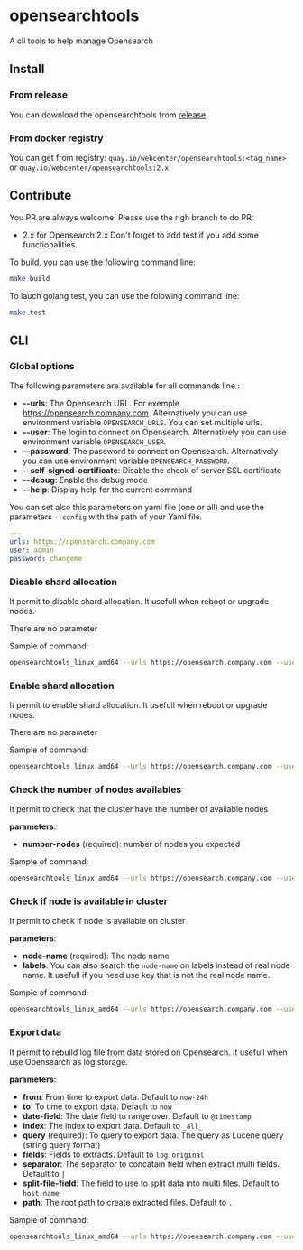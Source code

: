 # opensearchtools
A cli tools to help manage Opensearch

## Install

### From release
You can download the opensearchtools from [release](https://github.com/disaster37/opensearchtools/releases)

### From docker registry
You can get from registry: `quay.io/webcenter/opensearchtools:<tag_name>` or `quay.io/webcenter/opensearchtools:2.x`

## Contribute

You PR are always welcome. Please use the righ branch to do PR:
 - 2.x for Opensearch 2.x
Don't forget to add test if you add some functionalities.

To build, you can use the following command line:
```sh
make build
```

To lauch golang test, you can use the folowing command line:
```sh
make test
```

## CLI

### Global options

The following parameters are available for all commands line :
- **--urls**: The Opensearch URL. For exemple https://opensearch.company.com. Alternatively you can use environment variable `OPENSEARCH_URLS`. You can set multiple urls.
- **--user**: The login to connect on Opensearch. Alternatively you can use environment variable `OPENSEARCH_USER`.
- **--password**: The password to connect on Opensearch. Alternatively you can use environment variable `OPENSEARCH_PASSWORD`.
- **--self-signed-certificate**: Disable the check of server SSL certificate
- **--debug**: Enable the debug mode
- **--help**: Display help for the current command


You can set also this parameters on yaml file (one or all) and use the parameters `--config` with the path of your Yaml file.
```yaml
---
urls: https://opensearch.company.com
user: admin
password: changeme
```


### Disable shard allocation

It permit to disable shard allocation. It usefull when reboot or upgrade nodes.

There are no parameter

Sample of command:
```bash
opensearchtools_linux_amd64 --urls https://opensearch.company.com --user admin --password changeme --self-signed-certificate disable-routing-allocation
```

### Enable shard allocation

It permit to enable shard allocation. It usefull when reboot or upgrade nodes.

There are no parameter

Sample of command:
```bash
opensearchtools_linux_amd64 --urls https://opensearch.company.com --user admin --password changeme --self-signed-certificate enable-routing-allocation
```


### Check the number of nodes availables

It permit to check that the cluster have the number of available nodes

__parameters__:
  - **number-nodes** (required): number of nodes you expected

Sample of command:
```bash
opensearchtools_linux_amd64 --urls https://opensearch.company.com --user admin --password changeme --self-signed-certificate check-number-nodes --number-nodes 6
```

### Check if node is available in cluster

It permit to check if node is available on cluster

__parameters__:
  - **node-name** (required): The node name
  - **labels**: You can also search the `node-name` on labels instead of real node name. It usefull if you need use key that is not the real node name.

Sample of command:
```bash
opensearchtools_linux_amd64 --urls https://opensearch.company.com --user admin --password changeme --self-signed-certificate check-node-online --node-name es-master-01 --labels node_name
```

### Export data

It permit to rebuild log file from data stored on Opensearch. It usefull when use Opensearch as log storage.

__parameters__:
  - **from**: From time to export data. Default to `now-24h`
  - **to**: To time to export data. Default to `now`
  - **date-field**: The date field to range over. Default to `@timestamp`
  - **index**: The index to export data. Default to `_all_`
  - **query** (required): To query to export data. The query as Lucene query (string query format)
  - **fields**: Fields to extracts. Default to `log.original`
  - **separator**: The separator to concatain field when extract multi fields. Default to `|`
  - **split-file-field**: The field to use to split data into multi files. Default to `host.name`
  - **path**: The root path to create extracted files. Default to `.`

Sample of command:
```bash
opensearchtools_linux_amd64 --urls https://opensearch.company.com --user admin --password changeme --self-signed-certificate export-data --from now-12h --to now --date-field "@timestamp" --index "logs-*" --query "labels.application: app1 AND labels.environment: staging" --fields log.original --split-file-field host.name --path /tmp
```